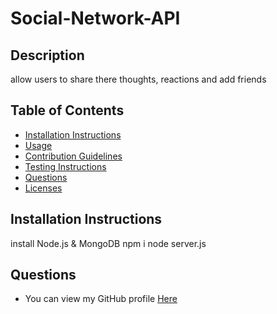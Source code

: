 # Social-Network-API

## Description

allow users to share there thoughts, reactions and add friends

## Table of Contents

- [Installation Instructions](#installation-instructions)
- [Usage](#usage)
- [Contribution Guidelines](#contribution-guidelines)
- [Testing Instructions](#testing-instructions)
- [Questions](#questions)
- [Licenses](#licenses)

## Installation Instructions

install Node.js & MongoDB
npm i
node server.js

## Questions

- You can view my GitHub profile [Here](https://github.com/davg1700)
